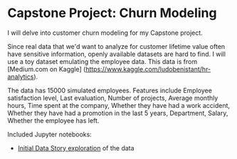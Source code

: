 # Capstone Project: Churn Modeling

I will delve into customer churn modeling for my Capstone project. 

Since real data that we'd want to analyze for customer lifetime value often have sensitive information, openly available datasets are hard to find. I will use a toy dataset emulating the employee data. This data is from [Medium.com on Kaggle] (https://www.kaggle.com/ludobenistant/hr-analytics).

The data has 15000 simulated employees. Features include Employee satisfaction level, Last evaluation, Number of projects, Average monthly hours, Time spent at the company, Whether they have had a work accident, Whether they have had a promotion in the last 5 years, Department, Salary, Whether the employee has left.

Included Jupyter notebooks:
* [Initial Data Story exploration](data-story-medium-employee-data.ipynb) of the data